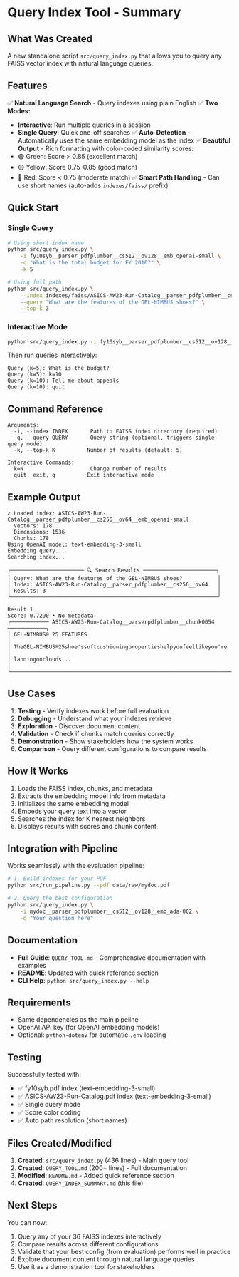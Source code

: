 # Query Index Tool - Summary

## What Was Created

A new standalone script `src/query_index.py` that allows you to query any FAISS vector index with natural language queries.

## Features

✅ **Natural Language Search** - Query indexes using plain English
✅ **Two Modes:**
   - **Interactive**: Run multiple queries in a session
   - **Single Query**: Quick one-off searches
✅ **Auto-Detection** - Automatically uses the same embedding model as the index
✅ **Beautiful Output** - Rich formatting with color-coded similarity scores:
   - 🟢 Green: Score > 0.85 (excellent match)
   - 🟡 Yellow: Score 0.75-0.85 (good match)
   - 🔴 Red: Score < 0.75 (moderate match)
✅ **Smart Path Handling** - Can use short names (auto-adds `indexes/faiss/` prefix)

## Quick Start

### Single Query

```bash
# Using short index name
python src/query_index.py \
    -i fy10syb__parser_pdfplumber__cs512__ov128__emb_openai-small \
    -q "What is the total budget for FY 2010?" \
    -k 5

# Using full path
python src/query_index.py \
    --index indexes/faiss/ASICS-AW23-Run-Catalog__parser_pdfplumber__cs256__ov64__emb_openai-small \
    --query "What are the features of the GEL-NIMBUS shoes?" \
    --top-k 3
```

### Interactive Mode

```bash
python src/query_index.py -i fy10syb__parser_pdfplumber__cs512__ov128__emb_openai-small
```

Then run queries interactively:
```
Query (k=5): What is the budget?
Query (k=5): k=10
Query (k=10): Tell me about appeals
Query (k=10): quit
```

## Command Reference

```
Arguments:
  -i, --index INDEX       Path to FAISS index directory (required)
  -q, --query QUERY       Query string (optional, triggers single-query mode)
  -k, --top-k K          Number of results (default: 5)
  
Interactive Commands:
  k=N                     Change number of results
  quit, exit, q          Exit interactive mode
```

## Example Output

```
✓ Loaded index: ASICS-AW23-Run-Catalog__parser_pdfplumber__cs256__ov64__emb_openai-small
  Vectors: 178
  Dimensions: 1536
  Chunks: 178
Using OpenAI model: text-embedding-3-small
Embedding query...
Searching index...

╭─────────────────────── 🔍 Search Results ───────────────────────╮
│ Query: What are the features of the GEL-NIMBUS shoes?           │
│ Index: ASICS-AW23-Run-Catalog__parser_pdfplumber__cs256__ov64   │
│ Results: 3                                                      │
╰─────────────────────────────────────────────────────────────────╯

Result 1
Score: 0.7290 • No metadata
╭──────────── ASICS-AW23-Run-Catalog__parserpdfplumber__chunk0054 ────────────╮
│ GEL-NIMBUS® 25 FEATURES                                                      │
│ TheGEL-NIMBUS®25shoe'ssoftcushioningpropertieshelpyoufeellikeyou're         │
│ landingonclouds...                                                           │
╰──────────────────────────────────────────────────────────────────────────────╯
```

## Use Cases

1. **Testing** - Verify indexes work before full evaluation
2. **Debugging** - Understand what your indexes retrieve
3. **Exploration** - Discover document content
4. **Validation** - Check if chunks match queries correctly
5. **Demonstration** - Show stakeholders how the system works
6. **Comparison** - Query different configurations to compare results

## How It Works

1. Loads the FAISS index, chunks, and metadata
2. Extracts the embedding model info from metadata
3. Initializes the same embedding model
4. Embeds your query text into a vector
5. Searches the index for K nearest neighbors
6. Displays results with scores and chunk content

## Integration with Pipeline

Works seamlessly with the evaluation pipeline:

```bash
# 1. Build indexes for your PDF
python src/run_pipeline.py --pdf data/raw/mydoc.pdf

# 2. Query the best configuration
python src/query_index.py \
    -i mydoc__parser_pdfplumber__cs512__ov128__emb_ada-002 \
    -q "Your question here"
```

## Documentation

- **Full Guide**: `QUERY_TOOL.md` - Comprehensive documentation with examples
- **README**: Updated with quick reference section
- **CLI Help**: `python src/query_index.py --help`

## Requirements

- Same dependencies as the main pipeline
- OpenAI API key (for OpenAI embedding models)
- Optional: `python-dotenv` for automatic `.env` loading

## Testing

Successfully tested with:
- ✅ fy10syb.pdf index (text-embedding-3-small)
- ✅ ASICS-AW23-Run-Catalog.pdf index (text-embedding-3-small)
- ✅ Single query mode
- ✅ Score color coding
- ✅ Auto path resolution (short names)

## Files Created/Modified

1. **Created**: `src/query_index.py` (436 lines) - Main query tool
2. **Created**: `QUERY_TOOL.md` (200+ lines) - Full documentation
3. **Modified**: `README.md` - Added quick reference section
4. **Created**: `QUERY_INDEX_SUMMARY.md` (this file)

## Next Steps

You can now:
1. Query any of your 36 FAISS indexes interactively
2. Compare results across different configurations
3. Validate that your best config (from evaluation) performs well in practice
4. Explore document content through natural language queries
5. Use it as a demonstration tool for stakeholders
